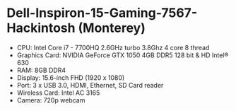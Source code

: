 # Dell-Inspiron-15-Gaming-7567-Hackintosh (Monterey)
- CPU: Intel Core i7 - 7700HQ  2.6GHz  turbo 3.8Ghz  4 core 8 thread
- Graphics Card: NVIDIA GeForce GTX 1050 4GB DDR5 128 bit & HD Intel® 630
- RAM: 8GB DDR4 
- Display: 15.6-inch FHD (1920 x 1080) 
- Port: 3 x USB 3.0, HDMI, Ethernet, SD Card reader
- Wireless Card: Intel AC 3165
- Camera: 720p webcam
